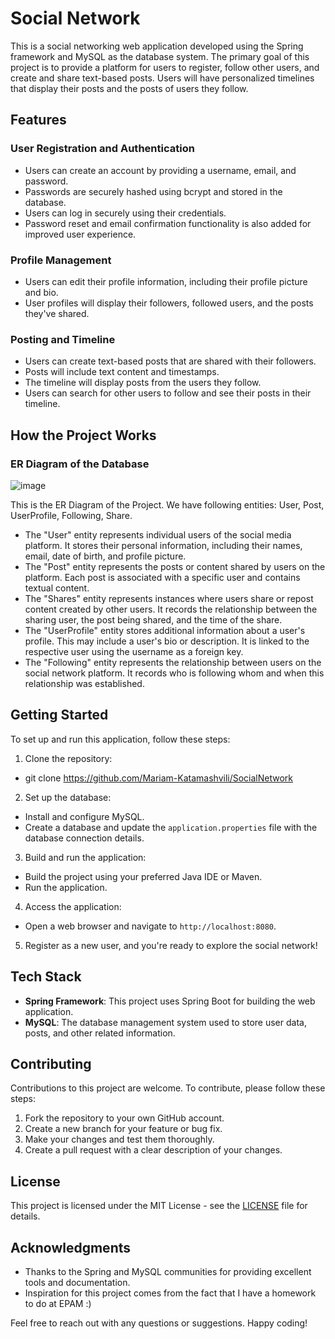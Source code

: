 # Social Network

This is a social networking web application developed using the Spring framework and MySQL as the database system. The primary goal of this project is to provide a platform for users to register, follow other users, and create and share text-based posts. Users will have personalized timelines that display their posts and the posts of users they follow.

## Features

### User Registration and Authentication

- Users can create an account by providing a username, email, and password.
- Passwords are securely hashed using bcrypt and stored in the database.
- Users can log in securely using their credentials.
- Password reset and email confirmation functionality is also added for improved user experience.

### Profile Management

- Users can edit their profile information, including their profile picture and bio.
- User profiles will display their followers, followed users, and the posts they've shared.

### Posting and Timeline

- Users can create text-based posts that are shared with their followers.
- Posts will include text content and timestamps.
- The timeline will display posts from the users they follow.
- Users can search for other users to follow and see their posts in their timeline.

## How the Project Works

### ER Diagram of the Database

![image](https://github.com/Mariam-Katamashvili/SocialNetwork/assets/127763064/2e0dc3ef-62e8-4bf7-a5dd-8d31cbb8cec6)

This is the ER Diagram of the Project. We have following entities: User, Post, UserProfile, Following, Share.

- The "User" entity represents individual users of the social media platform. It stores their personal information, including their names, email, date of birth, and profile picture.
- The "Post" entity represents the posts or content shared by users on the platform. Each post is associated with a specific user and contains textual content.
- The "Shares" entity represents instances where users share or repost content created by other users. It records the relationship between the sharing user, the post being shared, and the time of the share.
- The "UserProfile" entity stores additional information about a user's profile. This may include a user's bio or description. It is linked to the respective user using the username as a foreign key.
- The "Following" entity represents the relationship between users on the social network platform. It records who is following whom and when this relationship was established.


## Getting Started

To set up and run this application, follow these steps:

1. Clone the repository: 
- git clone https://github.com/Mariam-Katamashvili/SocialNetwork
 
2. Set up the database:
- Install and configure MySQL.
- Create a database and update the `application.properties` file with the database connection details.

3. Build and run the application:
- Build the project using your preferred Java IDE or Maven.
- Run the application.

4. Access the application:
- Open a web browser and navigate to `http://localhost:8080`.

5. Register as a new user, and you're ready to explore the social network!

## Tech Stack

- **Spring Framework**: This project uses Spring Boot for building the web application.
- **MySQL**: The database management system used to store user data, posts, and other related information.

## Contributing

Contributions to this project are welcome. To contribute, please follow these steps:

1. Fork the repository to your own GitHub account.
2. Create a new branch for your feature or bug fix.
3. Make your changes and test them thoroughly.
4. Create a pull request with a clear description of your changes.

## License

This project is licensed under the MIT License - see the [LICENSE](LICENSE) file for details.

## Acknowledgments

- Thanks to the Spring and MySQL communities for providing excellent tools and documentation.
- Inspiration for this project comes from the fact that I have a homework to do at EPAM :)

Feel free to reach out with any questions or suggestions. Happy coding!
